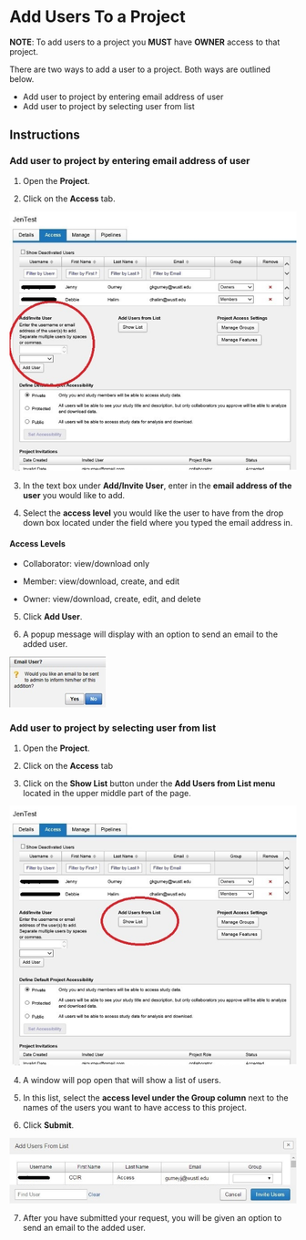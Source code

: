 # Add Users To a Project

**NOTE**: To add users to a project you **MUST** have **OWNER** access to that project.

There are two ways to add a user to a project. Both ways are outlined below.

 - Add user to project by entering email address of user
 - Add user to project by selecting user from list

## **Instructions**
### **Add user to project by entering email address of user**

  1. Open the **Project**.

  2. Click on the **Access** tab.

![access tab](images/AddUserProject1.jpg)
    
  3. In the text box under **Add/Invite User**, enter in the **email address of the user** you would like to add.

  4. Select the **access level** you would like the user to have from the drop down box located under the field where you typed the email address in.

#### **Access Levels**

 - Collaborator: view/download only

 - Member: view/download, create, and edit

 - Owner: view/download, create, edit, and delete

  5. Click **Add User**.

  6. A popup message will display with an option to send an email to the added user.

![popup message](images/AddUserProject2.jpg)

### **Add user to project by selecting user from list**

  1. Open the **Project**.

  2. Click on the **Access** tab

  3. Click on the **Show List** button under the **Add Users from List menu** located in the upper middle part of the page.

![show list](images/AddUserProject3.jpg)

  4. A window will pop open that will show a list of users.

  5. In this list, select the **access level under the Group column** next to the names of the users you want to have access to this project.

  6. Click **Submit**.

![access level](images/AddUserProject4.jpg)

  7. After you have submitted your request, you will be given an option to send an email to the added user.
